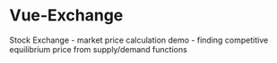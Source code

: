 # Vue-Exchange
Stock Exchange - market price calculation demo - finding competitive equilibrium price from supply/demand functions
